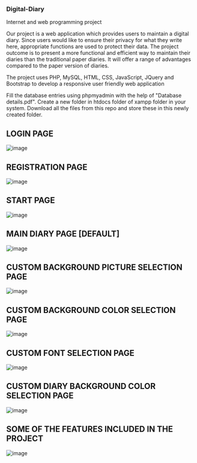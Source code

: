 ### Digital-Diary
Internet and web programming project

Our project is a web application which provides users to maintain a digital diary. Since users would like to ensure their privacy for what they write here, appropriate functions are used to protect their data. The project outcome is to present a more functional and efficient way to maintain their diaries than the traditional paper diaries. It will offer a range of advantages compared to the paper version of diaries.

The project uses PHP, MySQL, HTML, CSS, JavaScript, JQuery and Bootstrap to develop a responsive user friendly web application

Fill the database entries using phpmyadmin with the help of "Database details.pdf".
Create a new folder in htdocs folder of xampp folder in your system.
Download all the files from this repo and store these in this newly created folder.

## LOGIN PAGE
![image](https://user-images.githubusercontent.com/66554341/117694862-42b55180-b1dd-11eb-8e79-5c3e5e8f16a1.png)
<br>
## REGISTRATION PAGE
![image](https://user-images.githubusercontent.com/66554341/117695060-7b552b00-b1dd-11eb-8b39-793248114061.png)
<br>
## START PAGE
![image](https://user-images.githubusercontent.com/66554341/117695218-9f187100-b1dd-11eb-861a-ce6f30a10cd1.png)
<br>
## MAIN DIARY PAGE [DEFAULT]
![image](https://user-images.githubusercontent.com/66554341/117696014-793f9c00-b1de-11eb-95b4-349bdc0a1843.png)
<br>
## CUSTOM BACKGROUND PICTURE SELECTION PAGE
![image](https://user-images.githubusercontent.com/66554341/117696232-b015b200-b1de-11eb-8304-29bdf0601670.png)
<br>
## CUSTOM BACKGROUND COLOR SELECTION PAGE
![image](https://user-images.githubusercontent.com/66554341/117696377-db000600-b1de-11eb-97fa-0d1feb969207.png)
<br>
## CUSTOM FONT SELECTION PAGE
![image](https://user-images.githubusercontent.com/66554341/117696499-fcf98880-b1de-11eb-84c8-18f3fdadb2ea.png)
<br>
## CUSTOM DIARY BACKGROUND COLOR SELECTION PAGE
![image](https://user-images.githubusercontent.com/66554341/117696620-231f2880-b1df-11eb-82cd-8380399f8e7a.png)
<br>
## SOME OF THE FEATURES INCLUDED IN THE PROJECT
![image](https://user-images.githubusercontent.com/66554341/117696942-8446fc00-b1df-11eb-84d6-2190c9d6bf20.png)








